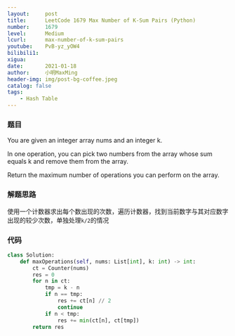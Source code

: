 ```yaml
---
layout:     post
title:      LeetCode 1679 Max Number of K-Sum Pairs (Python)
number:     1679
level:      Medium
lcurl:      max-number-of-k-sum-pairs
youtube:    PvB-yz_yOW4
bilibili1:  
xigua:      
date:       2021-01-18
author:     小明MaxMing
header-img: img/post-bg-coffee.jpeg
catalog: false
tags:
    - Hash Table
---
```


### 题目

You are given an integer array nums and an integer k.

In one operation, you can pick two numbers from the array whose sum equals k and remove them from the array.

Return the maximum number of operations you can perform on the array.

### 解题思路

使用一个计数器求出每个数出现的次数，遍历计数器，找到当前数字与其对应数字出现的较少次数，单独处理`k/2`的情况

### 代码
```python
class Solution:
    def maxOperations(self, nums: List[int], k: int) -> int:
        ct = Counter(nums)
        res = 0
        for n in ct:
            tmp = k - n
            if n == tmp:
                res += ct[n] // 2
                continue    
            if n < tmp:
                res += min(ct[n], ct[tmp])
        return res
```
